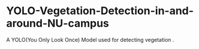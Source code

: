 # YOLO-Vegetation-Detection-in-and-around-NU-campus
A YOLO(You Only Look Once) Model used for detecting vegetation .
